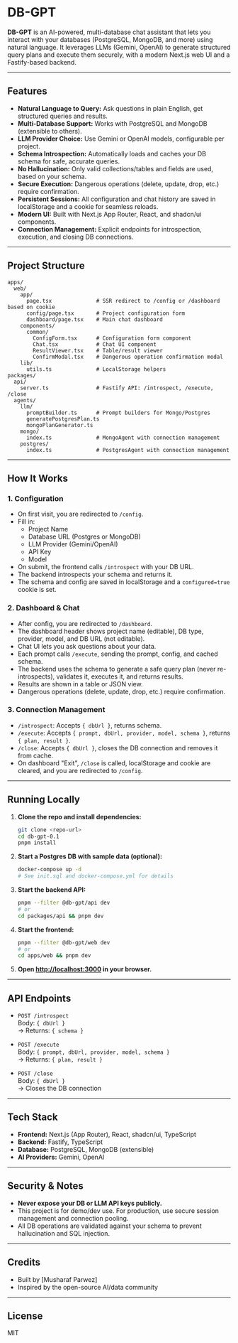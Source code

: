 # DB-GPT

**DB-GPT** is an AI-powered, multi-database chat assistant that lets you interact with your databases (PostgreSQL, MongoDB, and more) using natural language. It leverages LLMs (Gemini, OpenAI) to generate structured query plans and execute them securely, with a modern Next.js web UI and a Fastify-based backend.

---

## Features

- **Natural Language to Query:** Ask questions in plain English, get structured queries and results.
- **Multi-Database Support:** Works with PostgreSQL and MongoDB (extensible to others).
- **LLM Provider Choice:** Use Gemini or OpenAI models, configurable per project.
- **Schema Introspection:** Automatically loads and caches your DB schema for safe, accurate queries.
- **No Hallucination:** Only valid collections/tables and fields are used, based on your schema.
- **Secure Execution:** Dangerous operations (delete, update, drop, etc.) require confirmation.
- **Persistent Sessions:** All configuration and chat history are saved in localStorage and a cookie for seamless reloads.
- **Modern UI:** Built with Next.js App Router, React, and shadcn/ui components.
- **Connection Management:** Explicit endpoints for introspection, execution, and closing DB connections.

---

## Project Structure

```
apps/
  web/
    app/
      page.tsx              # SSR redirect to /config or /dashboard based on cookie
      config/page.tsx       # Project configuration form
      dashboard/page.tsx    # Main chat dashboard
    components/
      common/
        ConfigForm.tsx      # Configuration form component
        Chat.tsx            # Chat UI component
        ResultViewer.tsx    # Table/result viewer
        ConfirmModal.tsx    # Dangerous operation confirmation modal
    lib/
      utils.ts              # LocalStorage helpers
packages/
  api/
    server.ts               # Fastify API: /introspect, /execute, /close
  agents/
    llm/
      promptBuilder.ts      # Prompt builders for Mongo/Postgres
      generatePostgresPlan.ts
      mongoPlanGenerator.ts
    mongo/
      index.ts              # MongoAgent with connection management
    postgres/
      index.ts              # PostgresAgent with connection management
```

---

## How It Works

### 1. Configuration

- On first visit, you are redirected to `/config`.
- Fill in:
  - Project Name
  - Database URL (Postgres or MongoDB)
  - LLM Provider (Gemini/OpenAI)
  - API Key
  - Model
- On submit, the frontend calls `/introspect` with your DB URL.
- The backend introspects your schema and returns it.
- The schema and config are saved in localStorage and a `configured=true` cookie is set.

### 2. Dashboard & Chat

- After config, you are redirected to `/dashboard`.
- The dashboard header shows project name (editable), DB type, provider, model, and DB URL (not editable).
- Chat UI lets you ask questions about your data.
- Each prompt calls `/execute`, sending the prompt, config, and cached schema.
- The backend uses the schema to generate a safe query plan (never re-introspects), validates it, executes it, and returns results.
- Results are shown in a table or JSON view.
- Dangerous operations (delete, update, drop, etc.) require confirmation.

### 3. Connection Management

- `/introspect`: Accepts `{ dbUrl }`, returns schema.
- `/execute`: Accepts `{ prompt, dbUrl, provider, model, schema }`, returns `{ plan, result }`.
- `/close`: Accepts `{ dbUrl }`, closes the DB connection and removes it from cache.
- On dashboard "Exit", `/close` is called, localStorage and cookie are cleared, and you are redirected to `/config`.

---

## Running Locally

1. **Clone the repo and install dependencies:**
   ```sh
   git clone <repo-url>
   cd db-gpt-0.1
   pnpm install
   ```

2. **Start a Postgres DB with sample data (optional):**
   ```sh
   docker-compose up -d
   # See init.sql and docker-compose.yml for details
   ```

3. **Start the backend API:**
   ```sh
   pnpm --filter @db-gpt/api dev
   # or
   cd packages/api && pnpm dev
   ```

4. **Start the frontend:**
   ```sh
   pnpm --filter @db-gpt/web dev
   # or
   cd apps/web && pnpm dev
   ```

5. **Open [http://localhost:3000](http://localhost:3000) in your browser.**

---

## API Endpoints

- `POST /introspect`  
  Body: `{ dbUrl }`  
  → Returns: `{ schema }`

- `POST /execute`  
  Body: `{ prompt, dbUrl, provider, model, schema }`  
  → Returns: `{ plan, result }`

- `POST /close`  
  Body: `{ dbUrl }`  
  → Closes the DB connection

---

## Tech Stack

- **Frontend:** Next.js (App Router), React, shadcn/ui, TypeScript
- **Backend:** Fastify, TypeScript
- **Database:** PostgreSQL, MongoDB (extensible)
- **AI Providers:** Gemini, OpenAI

---

## Security & Notes

- **Never expose your DB or LLM API keys publicly.**
- This project is for demo/dev use. For production, use secure session management and connection pooling.
- All DB operations are validated against your schema to prevent hallucination and SQL injection.

---

## Credits

- Built by [Musharaf Parwez]
- Inspired by the open-source AI/data community

---

## License

MIT
